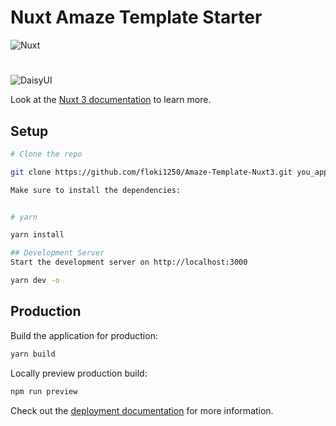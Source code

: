 # Nuxt  Amaze Template Starter
![Nuxt](https://nuxt.com/assets/design-kit/logo-green-black.png)
#
![DaisyUI](https://img.daisyui.com/images/daisyui/horizontal-dark.png)

Look at the [Nuxt 3 documentation](https://nuxt.com/docs/getting-started/introduction) to learn more.

## Setup
```bash
# Clone the repo

git clone https://github.com/floki1250/Amaze-Template-Nuxt3.git you_app_name

Make sure to install the dependencies:


# yarn

yarn install

## Development Server
Start the development server on http://localhost:3000

yarn dev -o

```

## Production

Build the application for production:

```bash
yarn build
```

Locally preview production build:

```bash
npm run preview
```

Check out the [deployment documentation](https://nuxt.com/docs/getting-started/deployment) for more information.
